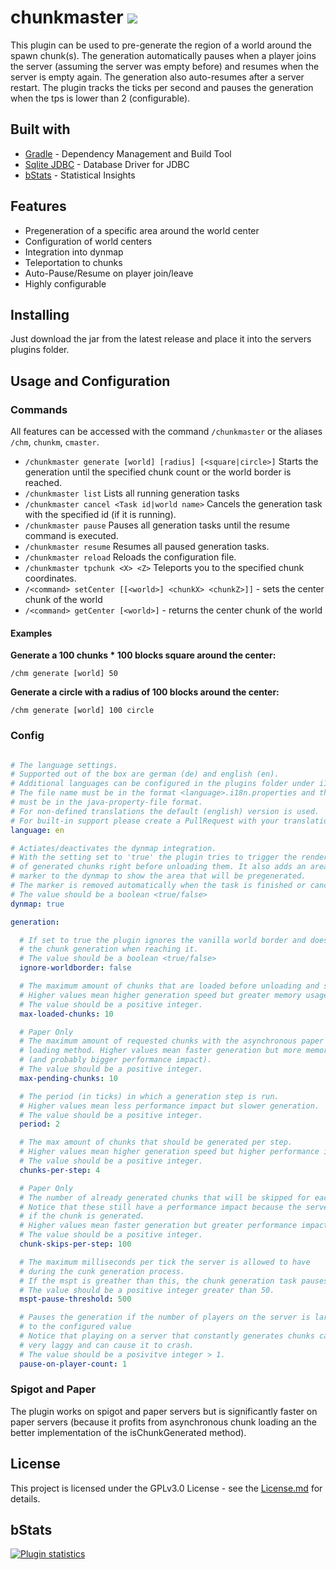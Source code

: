 # chunkmaster ![](https://abstruse.trivernis.net/badge/1)

This plugin can be used to pre-generate the region of a world around the spawn chunk(s).
The generation automatically pauses when a player joins the server (assuming the server was empty before)
and resumes when the server is empty again. The generation also auto-resumes after a server
restart. The plugin tracks the ticks per second and pauses the generation when the tps
is lower than 2 (configurable).

## Built with

- [Gradle](https://gradle.org/) - Dependency Management and Build Tool
- [Sqlite JDBC](https://bitbucket.org/xerial/sqlite-jdbc/) - Database Driver for JDBC
- [bStats](https://bstats.org/) - Statistical Insights

## Features

- Pregeneration of a specific area around the world center
- Configuration of world centers
- Integration into dynmap
- Teleportation to chunks
- Auto-Pause/Resume on player join/leave
- Highly configurable

## Installing

Just download the jar from the latest release and place it into the servers plugins folder.

## Usage and Configuration

### Commands

All features can be accessed with the command `/chunkmaster` or the aliases `/chm`, `chunkm`, `cmaster`.

- `/chunkmaster generate [world] [radius] [<square|circle>]` Starts the generation until the specified chunk count or the world border is reached.
- `/chunkmaster list` Lists all running generation tasks
- `/chunkmaster cancel <Task id|world name>` Cancels the generation task with the specified id (if it is running).
- `/chunkmaster pause` Pauses all generation tasks until the resume command is executed.
- `/chunkmaster resume` Resumes all paused generation tasks.
- `/chunkmaster reload` Reloads the configuration file.
- `/chunkmaster tpchunk <X> <Z>` Teleports you to the specified chunk coordinates.
- `/<command> setCenter [[<world>] <chunkX> <chunkZ>]]` - sets the center chunk of the world
- `/<command> getCenter [<world>]` - returns the center chunk of the world

#### Examples
**Generate a 100 chunks * 100 blocks square around the center:**

`/chm generate [world] 50`

**Generate a circle with a radius of 100 blocks around the center:**

`/chm generate [world] 100 circle`

### Config

```yaml

# The language settings.
# Supported out of the box are german (de) and english (en).
# Additional languages can be configured in the plugins folder under i18n.
# The file name must be in the format <language>.i18n.properties and the content
# must be in the java-property-file format.
# For non-defined translations the default (english) version is used.
# For built-in support please create a PullRequest with your translation.
language: en

# Actiates/deactivates the dynmap integration.
# With the setting set to 'true' the plugin tries to trigger the rendering
# of generated chunks right before unloading them. It also adds an area
# marker to the dynmap to show the area that will be pregenerated.
# The marker is removed automatically when the task is finished or canceled.
# The value should be a boolean <true/false>
dynmap: true

generation:

  # If set to true the plugin ignores the vanilla world border and doesn't stop
  # the chunk generation when reaching it.
  # The value should be a boolean <true/false>
  ignore-worldborder: false

  # The maximum amount of chunks that are loaded before unloading and saving them.
  # Higher values mean higher generation speed but greater memory usage.
  # The value should be a positive integer.
  max-loaded-chunks: 10

  # Paper Only
  # The maximum amount of requested chunks with the asynchronous paper chunk
  # loading method. Higher values mean faster generation but more memory usage
  # (and probably bigger performance impact).
  # The value should be a positive integer.
  max-pending-chunks: 10

  # The period (in ticks) in which a generation step is run.
  # Higher values mean less performance impact but slower generation.
  # The value should be a positive integer.
  period: 2

  # The max amount of chunks that should be generated per step.
  # Higher values mean higher generation speed but higher performance impact.
  # The value should be a positive integer.
  chunks-per-step: 4

  # Paper Only
  # The number of already generated chunks that will be skipped for each step.
  # Notice that these still have a performance impact because the server needs to check
  # if the chunk is generated.
  # Higher values mean faster generation but greater performance impact.
  # The value should be a positive integer.
  chunk-skips-per-step: 100

  # The maximum milliseconds per tick the server is allowed to have
  # during the cunk generation process.
  # If the mspt is greather than this, the chunk generation task pauses.
  # The value should be a positive integer greater than 50.  
  mspt-pause-threshold: 500

  # Pauses the generation if the number of players on the server is larger or equal
  # to the configured value
  # Notice that playing on a server that constantly generates chunks can be
  # very laggy and can cause it to crash.
  # The value should be a posivitve integer > 1.
  pause-on-player-count: 1
```

### Spigot and Paper

The plugin works on spigot and paper servers but is significantly faster on paper servers
(because it profits from asynchronous chunk loading an the better implementation of the
isChunkGenerated method).

## License

This project is licensed under the GPLv3.0 License - see the [License.md](https://github.com/Trivernis/spigot-chunkmaster/blob/master/LICENSE) for details.

## bStats

[![Plugin statistics](https://bstats.org/signatures/bukkit/chunkmaster.svg)](https://bstats.org/plugin/bukkit/Chunkmaster/5639)